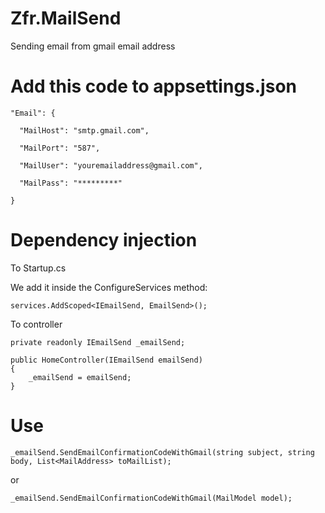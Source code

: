 # Zfr.MailSend
Sending email from gmail email address

# Add this code to appsettings.json

    "Email": {
    
      "MailHost": "smtp.gmail.com",

      "MailPort": "587",

      "MailUser": "youremailaddress@gmail.com",

      "MailPass": "*********"
    
    }

# Dependency injection

To Startup.cs

  We add it inside the ConfigureServices method:
  
    services.AddScoped<IEmailSend, EmailSend>();
    
To controller

    private readonly IEmailSend _emailSend;
    
    public HomeController(IEmailSend emailSend)
    {            
        _emailSend = emailSend;
    }

# Use

    _emailSend.SendEmailConfirmationCodeWithGmail(string subject, string body, List<MailAddress> toMailList);
    
or
    
    _emailSend.SendEmailConfirmationCodeWithGmail(MailModel model);
